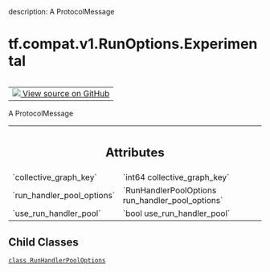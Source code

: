 description: A ProtocolMessage

<div itemscope itemtype="http://developers.google.com/ReferenceObject">
<meta itemprop="name" content="tf.compat.v1.RunOptions.Experimental" />
<meta itemprop="path" content="Stable" />
<meta itemprop="property" content="RunHandlerPoolOptions"/>
</div>

# tf.compat.v1.RunOptions.Experimental

<!-- Insert buttons and diff -->

<table class="tfo-notebook-buttons tfo-api nocontent" align="left">
<td>
  <a target="_blank" href="https://github.com/tensorflow/tensorflow/blob/r2.4/tensorflow/core/protobuf/config.proto">
    <img src="https://www.tensorflow.org/images/GitHub-Mark-32px.png" />
    View source on GitHub
  </a>
</td>
</table>



A ProtocolMessage

<!-- Placeholder for "Used in" -->




<!-- Tabular view -->
 <table class="responsive fixed orange">
<colgroup><col width="214px"><col></colgroup>
<tr><th colspan="2"><h2 class="add-link">Attributes</h2></th></tr>

<tr>
<td>
`collective_graph_key`
</td>
<td>
`int64 collective_graph_key`
</td>
</tr><tr>
<td>
`run_handler_pool_options`
</td>
<td>
`RunHandlerPoolOptions run_handler_pool_options`
</td>
</tr><tr>
<td>
`use_run_handler_pool`
</td>
<td>
`bool use_run_handler_pool`
</td>
</tr>
</table>



## Child Classes
[`class RunHandlerPoolOptions`](../../../../tf/compat/v1/RunOptions/Experimental/RunHandlerPoolOptions.md)

